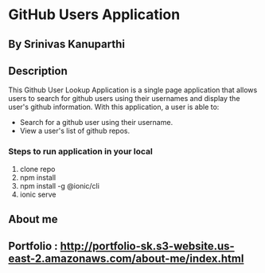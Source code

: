 # GitHub Users Application

## By Srinivas Kanuparthi

## Description
This Github User Lookup Application is a single page application that allows users to search for github users using their usernames and display the user's github information. With this application, a user is able to:
* Search for a github user using their username.
* View a user's list of github repos.

### Steps to run application in your local

1. clone repo
2. npm install
3. npm install -g @ionic/cli
4. ionic serve



## About me

## Portfolio :  http://portfolio-sk.s3-website.us-east-2.amazonaws.com/about-me/index.html

